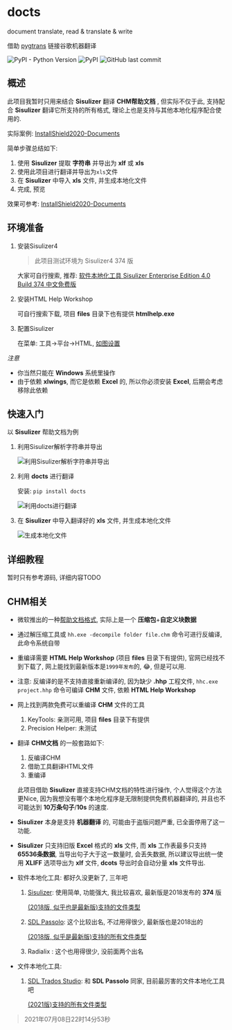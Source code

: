 # docts
document translate, read &amp; translate &amp; write

借助 [pygtrans](https://github.com/foyoux/pygtrans) 链接谷歌机器翻译

 ![PyPI - Python Version](https://img.shields.io/pypi/pyversions/docts) ![PyPI](https://img.shields.io/pypi/v/docts) ![GitHub last commit](https://img.shields.io/github/last-commit/foyoux/docts)



## 概述

此项目我暂时只用来结合 **Sisulizer** 翻译 **CHM帮助文档** , 但实际不仅于此, 支持配合 **Sisulizer** 翻译它所支持的所有格式, 理论上也是支持与其他本地化程序配合使用的.

实际案例: [InstallShield2020-Documents](https://github.com/foyoux/InstallShield2020-Documents)

简单步骤总结如下:

1. 使用 **Sisulizer** 提取 **字符串** 并导出为 **xlf** 或 **xls**
2. 使用此项目进行翻译并导出为`xls`文件
3. 在 **Sisulizer** 中导入 **xls** 文件, 并生成本地化文件
4. 完成, 预览

效果可参考: [InstallShield2020-Documents](https://github.com/foyoux/InstallShield2020-Documents)



## 环境准备

1. 安装Sisulizer4

   > 此项目测试环境为 Sisulizer4 374 版

   大家可自行搜索, 推荐: [软件本地化工具 Sisulizer Enterprise Edition 4.0 Build 374 中文免费版](http://www.dayanzai.me/sisulizer.html)

2. 安装HTML Help Workshop

   可自行搜索下载, 项目 **files** 目录下也有提供 **htmlhelp.exe**

3. 配置Sisulizer

   在菜单: 工具->平台->HTML, [如图设置](images/image-20210626144042156.png)



*注意*

- 你当然只能在 **Windows** 系统里操作
- 由于依赖 **xlwings**, 而它是依赖 **Excel** 的, 所以你必须安装 **Excel**, 后期会考虑移除此依赖



## 快速入门

以 **Sisulizer** 帮助文档为例

1. 利用Sisulizer解析字符串并导出

   ![利用Sisulizer解析字符串并导出](images/利用Sisulizer解析字符串并导出.gif)
   
2. 利用 **docts** 进行翻译

   安装: `pip install docts`

   ![利用docts进行翻译](images/利用docts进行翻译.gif)

3. 在 **Sisulizer** 中导入翻译好的 **xls** 文件, 并生成本地化文件

   ![生成本地化文件](images/生成本地化文件.gif)



## 详细教程

暂时只有参考源码, 详细内容TODO



## CHM相关

- 微软推出的一种[帮助文档格式](https://docs.microsoft.com/en-us/previous-versions/windows/desktop/htmlhelp/microsoft-html-help-1-4-sdk), 实际上是一个 **压缩包**+**自定义块数据**

- 通过解压缩工具或 `hh.exe -decompile folder file.chm` 命令可进行反编译, 此命令系统自带

- 重编译需要 **HTML Help Workshop** (项目 **files** 目录下有提供), 官网已经找不到下载了, 网上能找到最新版本是`1999年发布`的, 😂, 但是可以用.

- 注意: 反编译的是不支持直接重新编译的, 因为缺少 **.hhp** 工程文件, `hhc.exe project.hhp` 命令可编译 **CHM** 文件, 依赖 **HTML Help Workshop**

- 网上找到两款免费可以重编译 **CHM** 文件的工具

  1. KeyTools: 亲测可用, 项目 **files** 目录下有提供
  2. Precision Helper: 未测试

- 翻译 **CHM文档** 的一般套路如下:

  1. 反编译CHM
  2. 借助工具翻译HTML文件
  3. 重编译

  此项目借助 **Sisulizer** 直接支持CHM文档的特性进行操作, 个人觉得这个方法更Nice, 因为我想没有哪个本地化程序是无限制提供免费机器翻译的, 并且也不可能达到 **10万条句子**/**10s** 的速度.

- **Sisulizer** 本身是支持 **机器翻译** 的, 可能由于盗版问题严重, 已全面停用了这一功能.

- **Sisulizer** 只支持旧版 **Excel** 格式的 **xls** 文件, 而 **xls** 工作表最多只支持 **65536条数据**, 当导出句子大于这一数量时, 会丢失数据, 所以建议导出统一使用 **XLIFF** 选项导出为 **xlf** 文件, **dcots** 导出时会自动分量 **xls** 文件导出.

- 软件本地化工具:  都好久没更新了, 三年吧

  1. [Sisulizer](https://www.sisulizer.com/): 使用简单, 功能强大, 我比较喜欢, 最新版是2018发布的 **374** 版

     [(2018版, 似乎也是最新版)支持的文件类型](images/image-20210626142536447.png)

  2. [SDL Passolo](https://www.trados.com/products/passolo/): 这个比较出名, 不过用得很少, 最新版也是2018出的

     [(2018版, 似乎是最新版)支持的所有文件类型](images/image-20210626142113761.png)

  3. Radialix : 这个也用得很少, 没前面两个出名

- 文件本地化工具:

  1. [SDL Trados Studio](https://www.trados.com/products/trados-studio/): 和 **SDL Passolo** 同家, 目前最厉害的文件本地化工具吧

     [(2021版)支持的所有文件类型](images/image-20210626141828377.png)

> 2021年07月08日22时14分53秒
